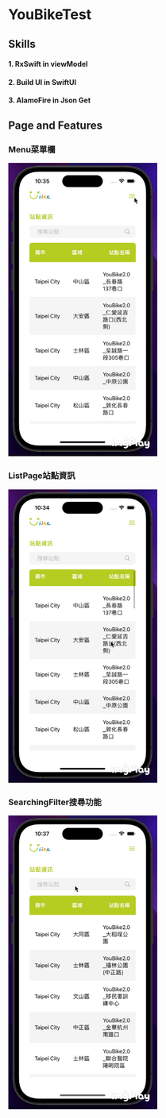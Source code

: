 # YouBikeTest

## Skills

#### 1. RxSwift in viewModel
#### 2. Build UI in SwiftUI
#### 3. AlamoFire in Json Get

## Page and Features

### Menu菜單欄

<p align="leading">
  <img src="https://github.com/terminal201467/YouBikeTest/blob/main/GIF/menu.GIF" width="300" />
</p>

### ListPage站點資訊

<p align="leading">
  <img src="https://github.com/terminal201467/YouBikeTest/blob/main/GIF/getJson.GIF" width="300" />
</p>

### SearchingFilter搜尋功能

<p align="leading">
  <img src="https://github.com/terminal201467/YouBikeTest/blob/main/GIF/searching.GIF" width="300" />
</p>
